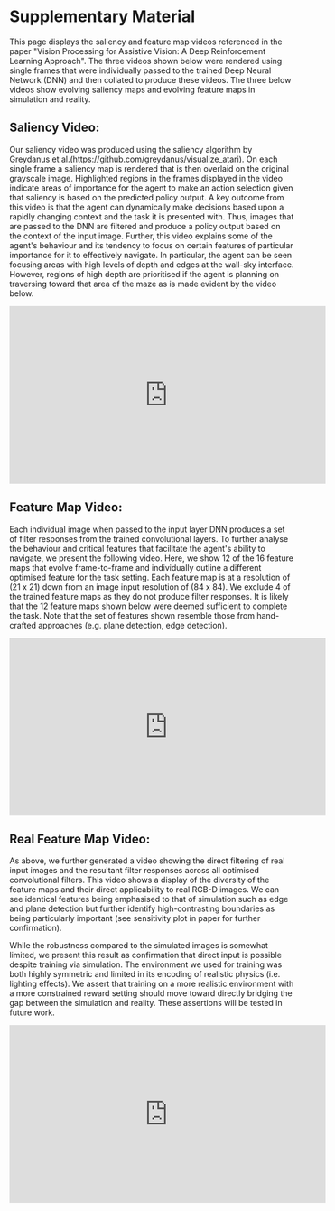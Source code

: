 # Supplementary Material
This page displays the saliency and feature map videos referenced in the paper "Vision Processing for Assistive Vision: A Deep Reinforcement Learning Approach". The three videos shown below were rendered using single frames that were individually passed to the trained Deep Neural Network (DNN) and then collated to produce these videos. The three below videos show evolving saliency maps and evolving feature maps in simulation and reality.

## Saliency Video:
Our saliency video was produced using the saliency algorithm by [Greydanus et al.](https://arxiv.org/abs/1711.00138)(https://github.com/greydanus/visualize_atari). On each single frame a saliency map is rendered that is then overlaid on the original grayscale image. Highlighted regions in the frames displayed in the video indicate areas of importance for the agent to make an action selection given that saliency is based on the predicted policy output. A key outcome from this video is that the agent can dynamically make decisions based upon a rapidly changing context and the task it is presented with. Thus, images that are passed to the DNN are filtered and produce a policy output based on the context of the input image. Further, this video explains some of the agent's behaviour and its tendency to focus on certain features of particular importance for it to effectively navigate. In particular, the agent can be seen focusing areas with high levels of depth and edges at the wall-sky interface. However, regions of high depth are prioritised if the agent is planning on traversing toward that area of the maze as is made evident by the video below. 

<iframe width="560" height="315" src="https://www.youtube.com/embed/ylgkQkxRAtY" frameborder="0" allow="accelerometer; autoplay; encrypted-media; gyroscope; picture-in-picture" allowfullscreen></iframe>

## Feature Map Video:
Each individual image when passed to the input layer DNN produces a set of filter responses from the trained convolutional layers. To further analyse the behaviour and critical features that facilitate the agent's ability to navigate, we present the following video. Here, we show 12 of the 16 feature maps that evolve frame-to-frame and individually outline a different optimised feature for the task setting. Each feature map is at a resolution of (21 x 21) down from an image input resolution of (84 x 84). We exclude 4 of the trained feature maps as they do not produce filter responses. It is likely that the 12 feature maps shown below were deemed sufficient to complete the task. Note that the set of features shown resemble those from hand-crafted approaches (e.g. plane detection, edge detection).

<iframe width="560" height="315" src="https://www.youtube.com/embed/9OCJqV4tCAg" frameborder="0" allow="accelerometer; autoplay; encrypted-media" allowfullscreen></iframe>

## Real Feature Map Video:
As above, we further generated a video showing the direct filtering of real input images and the resultant filter responses across all optimised convolutional filters. This video shows a display of the diversity of the feature maps and their direct applicability to real RGB-D images. We can see identical features being emphasised to that of simulation such as edge and plane detection but further identify high-contrasting boundaries as being particularly important (see sensitivity plot in paper for further confirmation). 

While the robustness compared to the simulated images is somewhat limited, we present this result as confirmation that direct input is possible despite training via simulation. The environment we used for training was both highly symmetric and limited in its encoding of realistic physics (i.e. lighting effects). We assert that training on a more realistic environment with a more constrained reward setting should move toward directly bridging the gap between the simulation and reality. These assertions will be tested in future work. 

<iframe width="560" height="315" src="https://www.youtube.com/embed/m5rRO4TjyN0" frameborder="0" allow="accelerometer; autoplay; encrypted-media; gyroscope; picture-in-picture" allowfullscreen></iframe>
